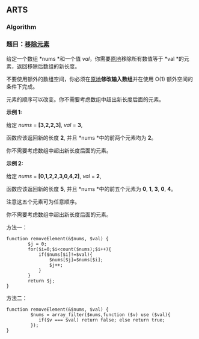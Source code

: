 ## ARTS

### Algorithm

### 题目：[移除元素](https://leetcode-cn.com/problems/remove-element/)

给定一个数组 *nums *和一个值 *val*，你需要[原地](https://baike.baidu.com/item/%E5%8E%9F%E5%9C%B0%E7%AE%97%E6%B3%95)移除所有数值等于 *val *的元素，返回移除后数组的新长度。

不要使用额外的数组空间，你必须在[原地](https://baike.baidu.com/item/%E5%8E%9F%E5%9C%B0%E7%AE%97%E6%B3%95)**修改输入数组**并在使用 O(1) 额外空间的条件下完成。

元素的顺序可以改变。你不需要考虑数组中超出新长度后面的元素。

**示例 1:**

给定 *nums* = **[3,2,2,3]**, *val* = **3**,

函数应该返回新的长度 **2**, 并且 *nums *中的前两个元素均为 **2**。

你不需要考虑数组中超出新长度后面的元素。

**示例 2:**

给定 *nums* = **[0,1,2,2,3,0,4,2]**, *val* = **2**,

函数应该返回新的长度 **5**, 并且 *nums *中的前五个元素为 **0**, **1**, **3**, **0**, **4**。

注意这五个元素可为任意顺序。

你不需要考虑数组中超出新长度后面的元素。


方法一：

```
function removeElement(&$nums, $val) {
        $j = 0;
        for($i=0;$i<count($nums);$i++){
            if($nums[$i]!=$val){
                $nums[$j]=$nums[$i];
                $j++;
            }
        }
        return $j;
}
```

方法二：

```
function removeElement(&$nums, $val) {        
         $nums = array_filter($nums,function ($v) use ($val){
            if($v === $val) return false; else return true;
         });
}
```

